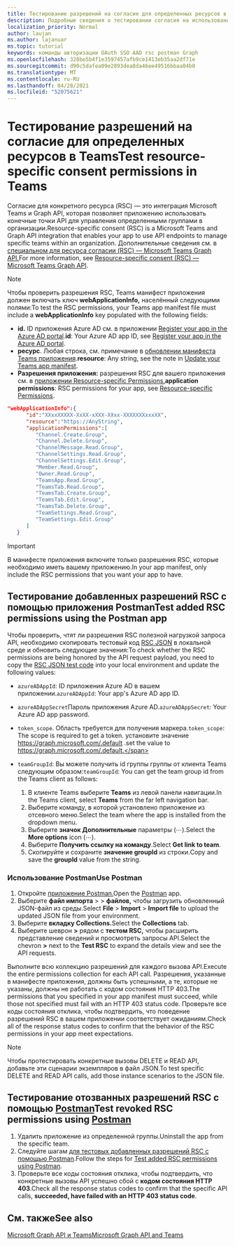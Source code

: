 ```yaml
---
title: Тестирование разрешений на согласие для определенных ресурсов в Teams
description: Подробные сведения о тестировании согласия на использование ресурсов в Teams с помощью Postman
localization_priority: Normal
author: laujan
ms.author: lajanuar
ms.topic: tutorial
keywords: команды авторизации OAuth SSO AAD rsc postman Graph
ms.openlocfilehash: 328be5b4f1e3597457afb9ce1413eb35aa2df71e
ms.sourcegitcommit: d90c5dafea09e2893dea8da46ee49516bbaa04b0
ms.translationtype: MT
ms.contentlocale: ru-RU
ms.lasthandoff: 04/28/2021
ms.locfileid: "52075621"
---
```

# <a name="test-resource-specific-consent-permissions-in-teams"></a><span data-ttu-id="59204-104">Тестирование разрешений на согласие для определенных ресурсов в Teams</span><span class="sxs-lookup"><span data-stu-id="59204-104">Test resource-specific consent permissions in Teams</span></span>

<span data-ttu-id="59204-105">Согласие для конкретного ресурса (RSC) — это интеграция Microsoft Teams и Graph API, которая позволяет приложению использовать конечные точки API для управления определенными группами в организации.</span><span class="sxs-lookup"><span data-stu-id="59204-105">Resource-specific consent (RSC) is a Microsoft Teams and Graph API integration that enables your app to use API endpoints to manage specific teams within an organization.</span></span> <span data-ttu-id="59204-106">Дополнительные сведения см. в [специальном для ресурса согласии (RSC) — Microsoft Teams Graph API.](resource-specific-consent.md)</span><span class="sxs-lookup"><span data-stu-id="59204-106">For more information, see [Resource-specific consent (RSC) — Microsoft Teams Graph API](resource-specific-consent.md).</span></span>

> [!NOTE]
> <span data-ttu-id="59204-107">Чтобы проверить разрешения RSC, Teams манифест приложения должен включать ключ **webApplicationInfo,** населённый следующими полями:</span><span class="sxs-lookup"><span data-stu-id="59204-107">To test the RSC permissions, your Teams app manifest file must include a **webApplicationInfo** key populated with the following fields:</span></span>
>
> - <span data-ttu-id="59204-108">**id.** ID приложения Azure AD см. в приложении [Register your app in the Azure AD portal](resource-specific-consent.md#register-your-app-with-microsoft-identity-platform-via-the-azure-ad-portal).</span><span class="sxs-lookup"><span data-stu-id="59204-108">**id**: Your Azure AD app ID, see [Register your app in the Azure AD portal](resource-specific-consent.md#register-your-app-with-microsoft-identity-platform-via-the-azure-ad-portal).</span></span>
> - <span data-ttu-id="59204-109">**ресурс**. Любая строка, см. примечание в [обновлении манифеста Teams приложения](resource-specific-consent.md#update-your-teams-app-manifest).</span><span class="sxs-lookup"><span data-stu-id="59204-109">**resource**: Any string, see the note in  [Update your Teams app manifest](resource-specific-consent.md#update-your-teams-app-manifest).</span></span>
> - <span data-ttu-id="59204-110">**Разрешения приложения:** разрешения RSC для вашего приложения см. в [приложении Resource-specific Permissions.](resource-specific-consent.md#resource-specific-permissions)</span><span class="sxs-lookup"><span data-stu-id="59204-110">**application permissions**: RSC permissions for  your app, see [Resource-specific Permissions](resource-specific-consent.md#resource-specific-permissions).</span></span>

```json
"webApplicationInfo":{
      "id":"XXxxXXXXX-XxXX-xXXX-XXxx-XXXXXXXxxxXX",
      "resource":"https://AnyString",
      "applicationPermissions":[
         "Channel.Create.Group",
         "Channel.Delete.Group",
         "ChannelMessage.Read.Group",
         "ChannelSettings.Read.Group",
         "ChannelSettings.Edit.Group",
         "Member.Read.Group",
         "Owner.Read.Group",
         "TeamsApp.Read.Group",
         "TeamsTab.Read.Group",
         "TeamsTab.Create.Group",
         "TeamsTab.Edit.Group",
         "TeamsTab.Delete.Group",
         "TeamSettings.Read.Group",
         "TeamSettings.Edit.Group"
      ]
   }
```

> [!IMPORTANT]
> <span data-ttu-id="59204-111">В манифесте приложения включите только разрешения RSC, которые необходимо иметь вашему приложению.</span><span class="sxs-lookup"><span data-stu-id="59204-111">In your app manifest, only include the RSC permissions that you want your app to have.</span></span>

## <a name="test-added-rsc-permissions-using-the-postman-app"></a><span data-ttu-id="59204-112">Тестирование добавленных разрешений RSC с помощью приложения Postman</span><span class="sxs-lookup"><span data-stu-id="59204-112">Test added RSC permissions using the Postman app</span></span>

<span data-ttu-id="59204-113">Чтобы проверить, чтят ли разрешения RSC полезной нагрузкой запроса API, необходимо скопировать тестовый код [RSC JSON](test-rsc-json-file.md) в локальной среде и обновить следующие значения:</span><span class="sxs-lookup"><span data-stu-id="59204-113">To check whether the RSC permissions are being honored by the API request payload, you need to copy the [RSC JSON test code](test-rsc-json-file.md) into your local environment and update the following values:</span></span>

* <span data-ttu-id="59204-114">`azureADAppId`: ID приложения Azure AD в вашем приложении.</span><span class="sxs-lookup"><span data-stu-id="59204-114">`azureADAppId`: Your app's Azure AD app ID.</span></span>
* <span data-ttu-id="59204-115">`azureADAppSecret`Пароль приложения Azure AD.</span><span class="sxs-lookup"><span data-stu-id="59204-115">`azureADAppSecret`: Your Azure AD app password.</span></span>
* <span data-ttu-id="59204-116">`token_scope`. Область требуется для получения маркера.</span><span class="sxs-lookup"><span data-stu-id="59204-116">`token_scope`: The scope is required to get a token.</span></span> <span data-ttu-id="59204-117">установите значение https://graph.microsoft.com/.default .</span><span class="sxs-lookup"><span data-stu-id="59204-117">set the value to https://graph.microsoft.com/.default.</span></span>
* <span data-ttu-id="59204-118">`teamGroupId`: Вы можете получить id группы группы от клиента Teams следующим образом:</span><span class="sxs-lookup"><span data-stu-id="59204-118">`teamGroupId`: You can get the team group id from the Teams client as follows:</span></span>

    1. <span data-ttu-id="59204-119">В клиенте Teams выберите **Teams** из левой панели навигации.</span><span class="sxs-lookup"><span data-stu-id="59204-119">In the Teams client, select **Teams** from the far left navigation bar.</span></span>
    2. <span data-ttu-id="59204-120">Выберите команду, в которой установлено приложение из отсевного меню.</span><span class="sxs-lookup"><span data-stu-id="59204-120">Select the team where the app is installed from the dropdown menu.</span></span>
    3. <span data-ttu-id="59204-121">Выберите **значок Дополнительные** параметры (&#8943;).</span><span class="sxs-lookup"><span data-stu-id="59204-121">Select the **More options** icon (&#8943;).</span></span>
    4. <span data-ttu-id="59204-122">Выберите **Получить ссылку на команду**.</span><span class="sxs-lookup"><span data-stu-id="59204-122">Select **Get link to team**.</span></span> 
    5. <span data-ttu-id="59204-123">Скопируйте и сохраните **значение groupId** из строки.</span><span class="sxs-lookup"><span data-stu-id="59204-123">Copy and save the **groupId** value from the string.</span></span>

### <a name="use-postman"></a><span data-ttu-id="59204-124">Использование Postman</span><span class="sxs-lookup"><span data-stu-id="59204-124">Use Postman</span></span>

1. <span data-ttu-id="59204-125">Откройте [приложение Postman.](https://www.postman.com)</span><span class="sxs-lookup"><span data-stu-id="59204-125">Open the [Postman](https://www.postman.com) app.</span></span>
2. <span data-ttu-id="59204-126">Выберите **файл импорта**  >    >  **файлов,** чтобы загрузить обновленный JSON-файл из среды.</span><span class="sxs-lookup"><span data-stu-id="59204-126">Select **File** > **Import** > **Import file** to upload the updated JSON file from your environment.</span></span>  
3. <span data-ttu-id="59204-127">Выберите **вкладку Collections.**</span><span class="sxs-lookup"><span data-stu-id="59204-127">Select the **Collections** tab.</span></span> 
4. <span data-ttu-id="59204-128">Выберите шеврон **>** рядом с **тестом RSC,** чтобы расширить представление сведений и просмотреть запросы API.</span><span class="sxs-lookup"><span data-stu-id="59204-128">Select the chevron **>** next to the **Test RSC** to expand the details view and see the API requests.</span></span>

<span data-ttu-id="59204-129">Выполните всю коллекцию разрешений для каждого вызова API.</span><span class="sxs-lookup"><span data-stu-id="59204-129">Execute the entire permissions collection for each API call.</span></span> <span data-ttu-id="59204-130">Разрешения, указанные в манифесте приложения, должны быть успешными, а те, которые не указаны, должны не работать с кодом состояния HTTP 403.</span><span class="sxs-lookup"><span data-stu-id="59204-130">The permissions that you specified in your app manifest must succeed, while those not specified must fail with an HTTP 403 status code.</span></span> <span data-ttu-id="59204-131">Проверьте все коды состояния отклика, чтобы подтвердить, что поведение разрешений RSC в вашем приложении соответствует ожиданиям.</span><span class="sxs-lookup"><span data-stu-id="59204-131">Check all of the response status codes to confirm that the behavior of the RSC permissions in your app meet expectations.</span></span>

> [!NOTE]
> <span data-ttu-id="59204-132">Чтобы протестировать конкретные вызовы DELETE и READ API, добавьте эти сценарии экземпляров в файл JSON.</span><span class="sxs-lookup"><span data-stu-id="59204-132">To test specific DELETE and READ API calls, add those instance scenarios to the JSON file.</span></span>

## <a name="test-revoked-rsc-permissions-using-postman"></a><span data-ttu-id="59204-133">Тестирование отозванных разрешений RSC с помощью [Postman](https://www.postman.com/)</span><span class="sxs-lookup"><span data-stu-id="59204-133">Test revoked RSC permissions using [Postman](https://www.postman.com/)</span></span>

1. <span data-ttu-id="59204-134">Удалить приложение из определенной группы.</span><span class="sxs-lookup"><span data-stu-id="59204-134">Uninstall the app from the specific team.</span></span>
2. <span data-ttu-id="59204-135">Следуйте шагам [для тестовых добавленных разрешений RSC с помощью Postman](#test-added-rsc-permissions-using-the-postman-app).</span><span class="sxs-lookup"><span data-stu-id="59204-135">Follow the steps for [Test added RSC permissions using Postman](#test-added-rsc-permissions-using-the-postman-app).</span></span>
3. <span data-ttu-id="59204-136">Проверьте все коды состояния отклика, чтобы подтвердить, что конкретные вызовы API успешно сбой с **кодом состояния HTTP 403**.</span><span class="sxs-lookup"><span data-stu-id="59204-136">Check all the response status codes to confirm that the specific API calls, **succeeded, have failed with an HTTP 403 status code**.</span></span>

## <a name="see-also"></a><span data-ttu-id="59204-137">См. также</span><span class="sxs-lookup"><span data-stu-id="59204-137">See also</span></span>

[<span data-ttu-id="59204-138">Microsoft Graph API и Teams</span><span class="sxs-lookup"><span data-stu-id="59204-138">Microsoft Graph API and Teams</span></span>](/graph/api/resources/teams-api-overview?view=graph-rest-1.0&preserve-view=true)


